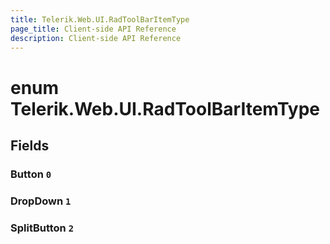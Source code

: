 ```yaml
---
title: Telerik.Web.UI.RadToolBarItemType
page_title: Client-side API Reference
description: Client-side API Reference
---
```


# enum Telerik.Web.UI.RadToolBarItemType

## Fields

### Button `0`

### DropDown `1`

### SplitButton `2`


